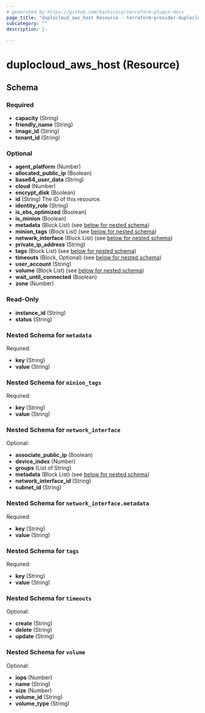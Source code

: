 ```yaml
---
# generated by https://github.com/hashicorp/terraform-plugin-docs
page_title: "duplocloud_aws_host Resource - terraform-provider-duplocloud"
subcategory: ""
description: |-
  
---
```


# duplocloud_aws_host (Resource)





<!-- schema generated by tfplugindocs -->
## Schema

### Required

- **capacity** (String)
- **friendly_name** (String)
- **image_id** (String)
- **tenant_id** (String)

### Optional

- **agent_platform** (Number)
- **allocated_public_ip** (Boolean)
- **base64_user_data** (String)
- **cloud** (Number)
- **encrypt_disk** (Boolean)
- **id** (String) The ID of this resource.
- **identity_role** (String)
- **is_ebs_optimized** (Boolean)
- **is_minion** (Boolean)
- **metadata** (Block List) (see [below for nested schema](#nestedblock--metadata))
- **minion_tags** (Block List) (see [below for nested schema](#nestedblock--minion_tags))
- **network_interface** (Block List) (see [below for nested schema](#nestedblock--network_interface))
- **private_ip_address** (String)
- **tags** (Block List) (see [below for nested schema](#nestedblock--tags))
- **timeouts** (Block, Optional) (see [below for nested schema](#nestedblock--timeouts))
- **user_account** (String)
- **volume** (Block List) (see [below for nested schema](#nestedblock--volume))
- **wait_until_connected** (Boolean)
- **zone** (Number)

### Read-Only

- **instance_id** (String)
- **status** (String)

<a id="nestedblock--metadata"></a>
### Nested Schema for `metadata`

Required:

- **key** (String)
- **value** (String)


<a id="nestedblock--minion_tags"></a>
### Nested Schema for `minion_tags`

Required:

- **key** (String)
- **value** (String)


<a id="nestedblock--network_interface"></a>
### Nested Schema for `network_interface`

Optional:

- **associate_public_ip** (Boolean)
- **device_index** (Number)
- **groups** (List of String)
- **metadata** (Block List) (see [below for nested schema](#nestedblock--network_interface--metadata))
- **network_interface_id** (String)
- **subnet_id** (String)

<a id="nestedblock--network_interface--metadata"></a>
### Nested Schema for `network_interface.metadata`

Required:

- **key** (String)
- **value** (String)



<a id="nestedblock--tags"></a>
### Nested Schema for `tags`

Required:

- **key** (String)
- **value** (String)


<a id="nestedblock--timeouts"></a>
### Nested Schema for `timeouts`

Optional:

- **create** (String)
- **delete** (String)
- **update** (String)


<a id="nestedblock--volume"></a>
### Nested Schema for `volume`

Optional:

- **iops** (Number)
- **name** (String)
- **size** (Number)
- **volume_id** (String)
- **volume_type** (String)


